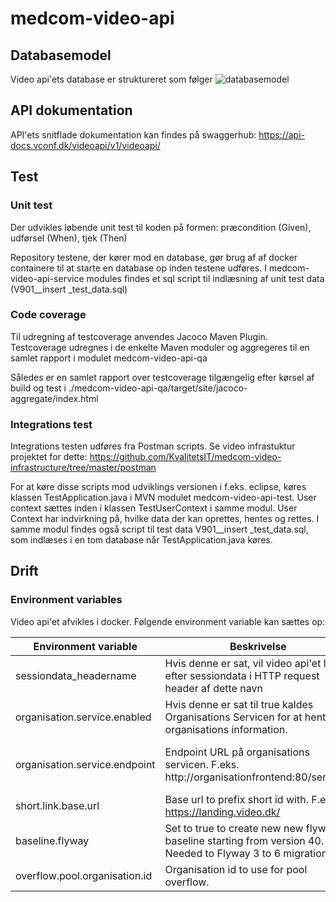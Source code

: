 # medcom-video-api
## Databasemodel 
Video api'ets database er struktureret som følger
![databasemodel](/medcom-video-api-qa/docs/database.png)

## API dokumentation
API'ets snitflade dokumentation kan findes på swaggerhub:
https://api-docs.vconf.dk/videoapi/v1/videoapi/

## Test
### Unit test
Der udvikles løbende unit test til koden på formen: præcondition (Given), udførsel (When), tjek (Then)

Repository testene, der kører mod en database, gør brug af af docker containere til at starte en database op inden testene udføres. I medcom-video-api-service modules findes et sql script til indlæsning af unit test data (V901__insert _test_data.sql)

### Code coverage
Til udregning af testcoverage anvendes Jacoco Maven Plugin. Testcoverage udregnes i de enkelte Maven moduler og aggregeres til en samlet rapport i modulet medcom-video-api-qa

Således er en samlet rapport over testcoverage tilgængelig efter kørsel af build og test i
./medcom-video-api-qa/target/site/jacoco-aggregate/index.html

### Integrations test
Integrations testen udføres fra Postman scripts. Se video infrastuktur projektet for dette:
https://github.com/KvalitetsIT/medcom-video-infrastructure/tree/master/postman

For at køre disse scripts mod udviklings versionen i f.eks. eclipse, køres klassen TestApplication.java i MVN modulet medcom-video-api-test. User context sættes inden i klassen TestUserContext i samme modul. User Context har indvirkning på, hvilke data der kan oprettes, hentes og rettes. I samme modul findes også script til test data V901__insert _test_data.sql, som indlæses i en tom database når TestApplication.java køres.


## Drift
### Environment variables
Video api'et afvikles i docker. Følgende environment variable kan sættes op:

| Environment variable       | Beskrivelse                                                                                    |           Krævet / Default  |
| -------------------------- |------------------------------------------------------------------------------------------------| -----------------------------|
| sessiondata_headername     | Hvis denne er sat, vil video api'et lede efter sessiondata i HTTP request header af dette navn | Ikke krævet / Ingen default  |
|organisation.service.enabled| Hvis denne er sat til true kaldes Organisations Servicen for at hente organisations information.| Ikke krævet. Default false. |
|organisation.service.endpoint| Endpoint URL på organisations servicen. F.eks. http://organisationfrontend:80/services         | Ikke krævet. Skal være sat hvis organisation.service.enabled er sat til true. |
|short.link.base.url        | Base url to prefix short id with. F.eks. https://landing.video.dk/ | Krævet
|baseline.flyway           | Set to true to create new new flyway baseline starting from version 40. Needed to Flyway 3 to 6 migration. | Ikke krævet. 
|overflow.pool.organisation.id | Organisation id to use for pool overflow. | Krævet